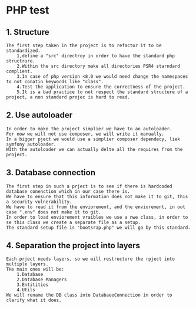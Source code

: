 # PHP test

## 1. Structure
    The first step taken in the project is to refactor it to be standardized.
        1,define a "src" directroy in order to have the standard php structrure.
        2.Within the src directory make all directories PSR4 starndard complient.
        3.In case of php version <8.0 we would need change the namespaces to not conatin keywords like "class".
        4.Test the application to ensure the correctness of the project.
        5.It is a bad practice to not respect the standard structure of a project, a non standard projec is hard to read.

## 2. Use autoloader
    In order to make the project simplier we have to an autoloader.
    For now we will not use composer, we will write it manually.
    In a bigger pject we would use a simplier composer dependecy, liek symfony autoloader.
    WIth the autoloader we can actually delte all the requires from the project.

## 3. Database connection
    The first step in such a prject is to see if there is hardcoded database conenction which in our case there is.
    We have to ensure that this information does not make it to git, this a security vulnerability.
    We have to read it from the enviorement, and the enviorement, in out case ".env" does not make it to git.
    In order to load enviorement vraibles we use a nwe class, in order to se this class we create a separate file as a setup.
    The standard setup file is "bootsrap.php" we will go by this standard.

## 4. Separation the project into layers
    Each prject needs layers, so we will restructure the rpject into multiple layers.
    THe main ones will be:
        1.Database
        2.Database Managers
        3.Entitities
        4.Utils
    We will rename the DB class into DatabaeeConnection in order to clarify what it does.
